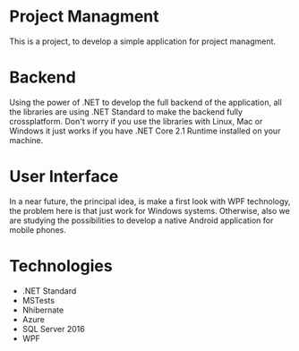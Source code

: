 # Project Managment
This is a project, to develop a simple application for project managment.

# Backend
Using the power of .NET to develop the full backend of the application, all the libraries are using .NET Standard to make the backend fully crossplatform. Don't worry if you use the libraries with Linux, Mac or Windows it just works if you have .NET Core 2.1 Runtime installed on your machine.

# User Interface
In a near future, the principal idea, is make a first look with WPF technology, the problem here is that just work for Windows systems. Otherwise, also we are studying the possibilities to develop a native Android application for mobile phones.

# Technologies
- .NET Standard
- MSTests
- Nhibernate
- Azure
- SQL Server 2016
- WPF
